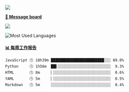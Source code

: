 [![](https://count.getloli.com/get/@SmaIIstars.github.readme)](https://count.getloli.com/)


[**💬 Message board**](https://chat.getloli.com/room/@SmaIIstars.github)

[![](https://chat.getloli.com/room/@SmaIIstars.github/svg?width=600&height=100&limit=20&theme=light&fontSize=14)](https://chat.getloli.com/room/@SmaIIstars.github)


![Most Used Languages](https://github-readme-stats.vercel.app/api/top-langs/?username=SmaIIstars&theme=dark&layout=compact)

<!-- waka-box start -->
#### <a href="https://gist.github.com/7bedf98e5eb1c9dafa176cc06c2428a5" target="_blank">📊 每周工作报告</a>
```text
JavaScript 🕓 18h39m ████████████████████████░░░ 89.0%
Python     🕓 1h56m  ██▌░░░░░░░░░░░░░░░░░░░░░░░░  9.3%
HTML       🕓 8m     ▏░░░░░░░░░░░░░░░░░░░░░░░░░░  0.6%
YAML       🕓 5m     ▏░░░░░░░░░░░░░░░░░░░░░░░░░░  0.5%
Markdown   🕓 5m     ░░░░░░░░░░░░░░░░░░░░░░░░░░░  0.4%
```
<!-- Powered by https://github.com/journey-ad/waka-box-go . -->
<!-- waka-box end -->
